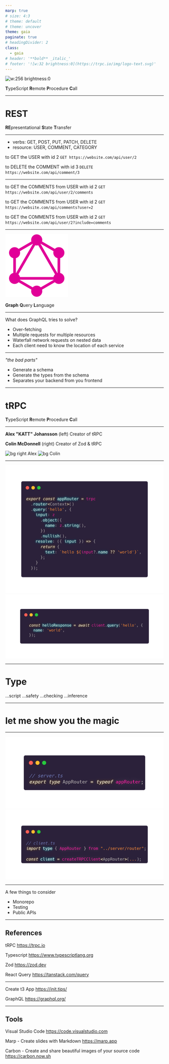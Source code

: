 ```yaml
---
marp: true
# size: 4:3
# theme: default
# theme: uncover
theme: gaia
paginate: true
# headingDivider: 2
class:
  - gaia
# header: '**bold** _italic_'
# footer: '![w:32 brightness:0](https://trpc.io/img/logo-text.svg)'
---
```

<!-- _class: lead gaia  -->
<!-- TRPC -->

![w:256 brightness:0](https://trpc.io/img/logo-text.svg)

**T**ypeScript **R**emote **P**rocedure **C**all

<!-- _footer: 'João Barreiros - @unstablectrl, July 2020' -->
<!-- _paginate: false -->

<!--
My name

been using this technology for almost a year

trpc can be described as
An alternative to traditional REST or GraphQL

let's take a look at why
-->

---

<!-- _class: lead gaia  -->
# REST

**RE**presentational **S**tate **T**ransfer

---
<!-- _footer: 'REST' -->
<!-- ## Rest -->

- verbs: GET, POST, PUT, PATCH, DELETE
- resource: USER, COMMENT, CATEGORY

to GET the USER with id 2
`GET https://website.com/api/user/2`

to DELETE the COMMENT with id 3
`DELETE https://website.com/api/comment/3`

---

to GET the COMMENTS from USER with id 2
`GET https://website.com/api/user/2/comments`

to GET the COMMENTS from USER with id 2
`GET https://website.com/api/comments?user=2`

to GET the COMMENTS from USER with id 2
`GET https://website.com/api/user/2?include=comments`

<!-- _footer: 'REST' -->

<!--
maybe you are working with a frame work
how to build your endpoints

frontend you would need documentation for you api
-->
---
<!-- _class: lead gaia  -->
![w:256](./images/graphql.svg)

**Graph** **Q**uery **L**anguage

---

What does GraphQL tries to solve?

- Over-fetching
- Multiple requests for multiple resources
- Waterfall network requests on nested data
- Each client need to know the location of each service

<!-- _footer: 'GraphQL' -->

<!--
graphql is a schema and a language designed for you to in detail describe everything your backend can do and the shape of that data as a graph

graphql is rest with extra steps because for an architecture reason a team reason a design reason or for good reason you want to add things on top of rest to make it more complex but stricter and more powerful and dynamic
-->

---

*"the bad parts"*

- Generate a schema
- Generate the types from the schema
- Separates your backend from you frontend

<!-- _footer: 'GraphQL' -->

<!--
graphql is a schema and a language designed for you to in detail describe everything your backend can do and the shape of that data as a graph

graphql is rest with extra steps because for an architecture reason a team reason a design reason or for good reason you want to add things on top of rest to make it more complex but stricter and more powerful and dynamic
-->

---

<!-- _class: lead gaia  -->
# tRPC

**T**ypeScript **R**emote **P**rocedure **C**all

<!--

Create by Alex

Colin McDonnell
Created Zod & tRPC
-->
---

**Alex "KATT" Johansson** (left)
Creator of tRPC

**Colin McDonnell** (right)
Creator of Zod & tRPC

![bg right Alex](https://pbs.twimg.com/profile_images/1468494875406520323/zTbbnDOd_400x400.jpg)
![bg Colin](https://pbs.twimg.com/profile_images/1513599957055729664/5keOht69_400x400.jpg)

<!-- _footer: 'tRPC' -->

<!--
Katt created trpc based on a proof of concept that colin had wrote

Zod is a TypeScript-first schema validation with static type inference

so what is tRPC and what does it look like
-->
---

![bg 120% server](./images/trpc-server.png)
![bg 120% client](./images/trpc-client.png)

<!-- _footer: 'tRPC' -->

<!--
trpc is a way to describe the things the backend can do and then call them remotely that's what the rpc stands for "remote procedure call".

It allows you to remotely call that backend code from the front end
-->

---

<!-- _class: lead gaia -->

# Type

...script
...safety
...checking
...inference

<!-- _footer: 'tRPC' -->

<!--
Goal is to deliver a better developer experience

Developed by Microsoft

Used by big players

Not going away any time soon
-->

---

<!-- _class: lead gaia -->

# let me  show you the magic

<!-- _footer: 'tRPC' -->

<!--
Here I show the end to end typesafety feature of tRPC
-->

---

![bg vertical fit magic](./images/server-router.png)
![bg fit magic](./images/client-router.png)

<!-- _footer: 'tRPC' -->

---

A few things to consider

- Monorepo
- Testing
- Public APIs

<!-- _footer: 'tRPC' -->

---

## References

tRPC
<https://trpc.io>

Typescript
<https://www.typescriptlang.org>

Zod
<https://zod.dev>

React Query
<https://tanstack.com/query>

---

Create t3 App
<https://init.tips/>

GraphQL
<https://graphql.org/>

---

## Tools

Visual Studio Code
<https://code.visualstudio.com>

Marp - Create slides with Markdown
<https://marp.app>

Carbon - Create and share beautiful images of your source code
<https://carbon.now.sh>
